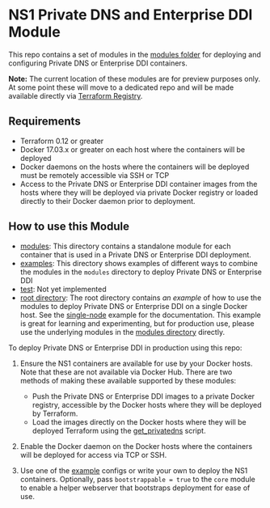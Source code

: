 # NS1 Private DNS and Enterprise DDI Module

This repo contains a set of modules in the [modules folder](./modules) for deploying and configuring Private DNS or Enterprise DDI containers.

**Note:** The current location of these modules are for preview purposes only.  At some point these will move to a dedicated repo and will be made available directly via [Terraform Registry](https://registry.terraform.io/).

## Requirements
* Terraform 0.12 or greater
* Docker 17.03.x or greater on each host where the containers will be deployed
* Docker daemons on the hosts where the containers will be deployed must be remotely accessible via SSH or TCP
* Access to the Private DNS or Enterprise DDI container images from the hosts where they will be deployed via private Docker registry or loaded directly to their Docker daemon prior to deployment.

## How to use this Module

* [modules](./modules): This directory contains a standalone module for each container that is used in a Private DNS or Enterprise DDI deployment.
* [examples](./examples): This directory shows examples of different ways to combine the modules in the `modules` directory to deploy Private DNS or Enterprise DDI
* [test](./test): Not yet implemented
* [root directory](.): The root directory contains *an example*  of how to use the modules to deploy Private DNS or Enterprise DDI on a single Docker host. See the [single-node](./single-node) example for the documentation.  This example is great for learning and experimenting, but for production use, please use the underlying modules in the [modules directory](./modules) directly.

To deploy Private DNS or Enterprise DDI in production using this repo:

1. Ensure the NS1 containers are available for use by your Docker hosts.  Note that these are not available via Docker Hub.  There are two methods of making these available supported by these modules:
    - Push the Private DNS or Enterprise DDI images to a private Docker registry, accessible by the Docker hosts where they will be deployed by Terraform.
    - Load the images directly on the Docker hosts where they will be deployed Terraform using the [get_privatedns](https://github.com/ns1/ns1-privatedns/tree/master/utils/get_privatedns) script.

2. Enable the Docker daemon on the Docker hosts where the containers will be deployed for access via TCP or SSH.

3. Use one of the [example](./examples) configs or write your own to deploy the NS1 containers.  Optionally, pass `bootstrappable = true` to the `core` module to enable a helper webserver that bootstraps deployment for ease of use.
